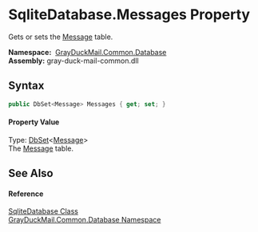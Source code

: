 SqliteDatabase.Messages Property
================================
Gets or sets the [Message][1] table.

  **Namespace:**  [GrayDuckMail.Common.Database][2]  
  **Assembly:** gray-duck-mail-common.dll

Syntax
------

```csharp
public DbSet<Message> Messages { get; set; }
```

#### Property Value
Type: [DbSet][3]&lt;[Message][1]>  
 The [Message][1] table. 

See Also
--------

#### Reference
[SqliteDatabase Class][4]  
[GrayDuckMail.Common.Database Namespace][2]  

[1]: ../Message/README.md
[2]: ../README.md
[3]: https://docs.microsoft.com/dotnet/api/microsoft.entityframeworkcore.dbset-1
[4]: README.md